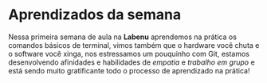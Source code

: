 # Aprendizados da semana

Nessa primeira semana de aula na **Labenu** aprendemos na prática os comandos básicos de terminal, vimos também que o hardware você chuta e o software você xinga, nos estressamos um pouquinho com Git, estamos desenvolvendo afinidades e habilidades de *empatia* e *trabalho em grupo* e está sendo muito gratificante todo o processo de aprendizado na prática!
